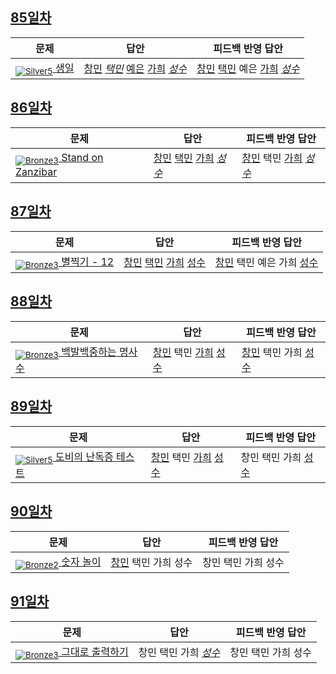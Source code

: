 [Unrated]: https://user-images.githubusercontent.com/33937365/126247607-85783912-c11a-4d50-ac36-8cc7dcb75cd2.png
[Bronze5]: https://user-images.githubusercontent.com/33937365/126247611-e362d727-17a4-4737-a232-5827e185ab7c.png
[Bronze4]: https://user-images.githubusercontent.com/33937365/126247612-89cbc675-e1d4-43a2-950b-1cb014dca697.png
[Bronze3]: https://user-images.githubusercontent.com/33937365/126247613-b8408610-7bc4-40f8-804f-a30a45ddbb68.png
[Bronze2]: https://user-images.githubusercontent.com/33937365/126247614-d85dc6ff-a520-4c00-82bd-eb593b156bd8.png
[Bronze1]: https://user-images.githubusercontent.com/33937365/126247616-04b2ab30-9891-4b7b-8cb4-38e99b97e834.png
[Silver5]: https://user-images.githubusercontent.com/33937365/126247618-38c5c905-672b-4d75-808e-8a7d45ea577d.png
[Silver4]: https://user-images.githubusercontent.com/33937365/126247620-ba2d1b96-b0aa-4b88-80c5-71569c69bbc3.png
[Silver3]: https://user-images.githubusercontent.com/33937365/126247621-1b55b7f4-3a79-4348-8a63-f00c1813853e.png
[Silver2]: https://user-images.githubusercontent.com/33937365/126247622-a83b30a9-6618-4593-b775-6f6730afd3f6.png
[Silver1]: https://user-images.githubusercontent.com/33937365/126247625-8d82f8ab-6f95-4ef8-a243-be31f548596e.png

## [85일차](Day85)

| 문제                 | 답안 | 피드백 반영 답안 |
| -------------------- | ---- | ---------------- |
| [<sub>![Silver5]</sub> 생일](https://www.acmicpc.net/problem/5635) | [창민](Day85/kcm_5635.java) *[택민](Day85/jtm_5635.java)* [예은](Day85/lye_5635.py) [가희](Day85/kkh_5635.java) *[성수](Day85/ass_5635.java)* | [창민](Day85/kcm_5635.java) [택민](Day85/jtm_5635.java) 예은 [가희](Day85/kkh_5635.java) *[성수](Day85/ass_5635.java)*             |

## [86일차](Day86)

| 문제                 | 답안 | 피드백 반영 답안 |
| -------------------- | ---- | ---------------- |
| [<sub>![Bronze3]</sub> Stand on Zanzibar](https://www.acmicpc.net/problem/11636) | [창민](Day86/kcm_11636.java) [택민](Day86/jtm_11636.java) [가희](Day86/kkh_11636.java) *[성수](Day86/ass_11636.java)* | [창민](Day86/kcm_11636.java) 택민 [가희](Day86/kkh_11636.java) *[성수](Day86/ass_11636.java)*             |

## [87일차](Day87)

| 문제                 | 답안 | 피드백 반영 답안 |
| -------------------- | ---- | ---------------- |
| [<sub>![Bronze3]</sub> 별찍기 - 12](https://www.acmicpc.net/problem/2522) | [창민](Day87/kcm_2522.java) [택민](Day87/jtm_2522.java) [가희](Day87/kkh_2522.java) [성수](Day87/ass_2522.java) | [창민](Day87/kcm_2522.java) 택민 예은 가희 [성수](Day87/ass_2522.java)             |

## [88일차](Day88)

| 문제                 | 답안 | 피드백 반영 답안 |
| -------------------- | ---- | ---------------- |
[<sub>![Bronze3]</sub> 백발백중하는 명사수](https://www.acmicpc.net/problem/22938) | [창민](Day88/kcm_22938.java) 택민 [가희](Day88/kkh_22938.java) [성수](Day88/ass_22938.java) | [창민](Day88/kcm_22938.java) 택민 가희 [성수](Day88/ass_22938.java)             |

## [89일차](Day89)

| 문제                 | 답안 | 피드백 반영 답안 |
| -------------------- | ---- | ---------------- |
| [<sub>![Silver5]</sub> 도비의 난독증 테스트](https://www.acmicpc.net/problem/2204) | [창민](Day89/kcm_2204.java) 택민 [가희](Day89/kkh_2204.java) [성수](Day89/ass_2204.java) | 창민 택민 가희 [성수](Day89/ass_2204.java)             |

## [90일차](Day90)

| 문제                 | 답안 | 피드백 반영 답안 |
| -------------------- | ---- | ---------------- |
| [<sub>![Bronze2]</sub> 숫자 놀이](https://www.acmicpc.net/problem/2145) | [창민](Day90/kcm_2145.java) 택민 가희 성수 | 창민 택민 가희 성수             |

## [91일차](Day)

| 문제                 | 답안 | 피드백 반영 답안 |
| -------------------- | ---- | ---------------- |
| [<sub>![Bronze3]</sub> 그대로 출력하기](https://www.acmicpc.net/problem/11718) | 창민 택민 가희 *[성수](Day91/ass_11718.java)* | 창민 택민 가희 성수             |

